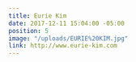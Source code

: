 ```yaml
---
title: Eurie Kim
date: 2017-12-11 15:04:00 -05:00
position: 5
image: "/uploads/EURIE%20KIM.jpg"
link: http://www.eurie-kim.com
---
```


